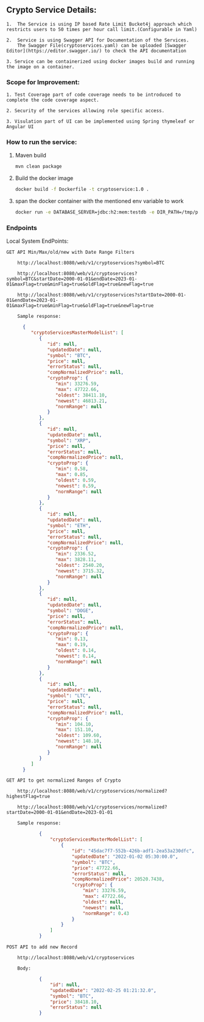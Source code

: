 ## Crypto Service Details:

    1.  The Service is using IP based Rate Limit Bucket4j approach which restricts users to 50 times per hour call limit.(Configurable in Yaml)

    2.  Service is using Swagger API for Documentation of the Services. 
        The Swagger File(cryptoservices.yaml) can be uploaded [Swagger Editor](https://editor.swagger.io/) to check the API documentation

    3. Service can be containerized using docker images build and running the image on a container.

### Scope for Improvement:

    1. Test Coverage part of code coverage needs to be introduced to complete the code coverage aspect.

    2. Security of the services allowing role specific access.

    3. Visulation part of UI can be implemented using Spring thymeleaf or Angular UI

### How to run the service:

1. Maven build

    ```bash
    mvn clean package
	```

2. Build the docker image

   ```bash
   docker build -f Dockerfile -t cryptoservice:1.0 .
   ```
3. span the docker container with the mentioned env variable to work

   ```bash
   docker run -e DATABASE_SERVER=jdbc:h2:mem:testdb -e DIR_PATH=/tmp/prices/ -e ENV=docker -dp 8080:8080 cryptoservice:1.0
   ```

### Endpoints

Local System EndPoints:

    GET API Min/Max/old/new with Date Range Filters

        http://localhost:8080/web/v1/cryptoservices?symbol=BTC
    
        http://localhost:8080/web/v1/cryptoservices?symbol=BTC&startDate=2000-01-01&endDate=2023-01-01&maxFlag=true&minFlag=true&oldFlag=true&newFlag=true
    
        http://localhost:8080/web/v1/cryptoservices?startDate=2000-01-01&endDate=2023-01-01&maxFlag=true&minFlag=true&oldFlag=true&newFlag=true
   
        Sample response:

```json
      {
         "cryptoServicesMasterModelList": [
            {
               "id": null,
               "updatedDate": null,
               "symbol": "BTC",
               "price": null,
               "errorStatus": null,
               "compNormalizedPrice": null,
               "cryptoProp": {
                  "min": 33276.59,
                  "max": 47722.66,
                  "oldest": 38411.10,
                  "newest": 46813.21,
                  "normRange": null
               }
            },
            {
               "id": null,
               "updatedDate": null,
               "symbol": "XRP",
               "price": null,
               "errorStatus": null,
               "compNormalizedPrice": null,
               "cryptoProp": {
                  "min": 0.58,
                  "max": 0.85,
                  "oldest": 0.59,
                  "newest": 0.59,
                  "normRange": null
               }
            },
            {
               "id": null,
               "updatedDate": null,
               "symbol": "ETH",
               "price": null,
               "errorStatus": null,
               "compNormalizedPrice": null,
               "cryptoProp": {
                  "min": 2336.52,
                  "max": 3828.11,
                  "oldest": 2540.20,
                  "newest": 3715.32,
                  "normRange": null
               }
            },
            {
               "id": null,
               "updatedDate": null,
               "symbol": "DOGE",
               "price": null,
               "errorStatus": null,
               "compNormalizedPrice": null,
               "cryptoProp": {
                  "min": 0.13,
                  "max": 0.19,
                  "oldest": 0.14,
                  "newest": 0.14,
                  "normRange": null
               }
            },
            {
               "id": null,
               "updatedDate": null,
               "symbol": "LTC",
               "price": null,
               "errorStatus": null,
               "compNormalizedPrice": null,
               "cryptoProp": {
                  "min": 104.10,
                  "max": 151.10,
                  "oldest": 109.60,
                  "newest": 148.10,
                  "normRange": null
               }
            }
         ]
      }
```

    GET API to get normalized Ranges of Crypto

        http://localhost:8080/web/v1/cryptoservices/normalized?highestFlag=true

        http://localhost:8080/web/v1/cryptoservices/normalized?startDate=2000-01-01&endDate=2023-01-01

        Sample response:

```json
            {
                "cryptoServicesMasterModelList": [
                    {
                        "id": "45dac7f7-552b-426b-adf1-2ea53a230dfc",
                        "updatedDate": "2022-01-02 05:30:00.0",
                        "symbol": "BTC",
                        "price": 47722.66,
                        "errorStatus": null,
                        "compNormalizedPrice": 20520.7438,
                        "cryptoProp": {
                            "min": 33276.59,
                            "max": 47722.66,
                            "oldest": null,
                            "newest": null,
                            "normRange": 0.43
                        }
                    }
                ]
            }
```
    POST API to add new Record

        http://localhost:8080/web/v1/cryptoservices

        Body:
```json
            {
                "id": null,
                "updatedDate": "2022-02-25 01:21:32.0",
                "symbol": "BTC",
                "price": 38418.10,
                "errorStatus": null
            }
```